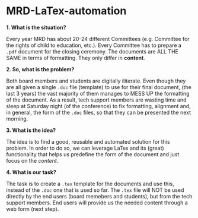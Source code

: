 # MRD-LaTex-automation


**1. What is the situation?**

Every year MRD has about 20-24 different Committees (e.g. Committee for the rights of child to education, etc.). Every Committee has to prepare a `.pdf` document for the closing ceremony. The documents are ALL THE SAME in terms of formatting. They only differ in **content**.

**2. So, what is the problem?**

Both board members and students are digitally iliterate. Even though they are all given a single `.doc` file (template) to use for their final document, (the last 3 years) the vast majority of them manages to MESS UP the formatting of the document. As a result, tech support members are wasting time and sleep at Saturday night (of the conference) to fix formatting, alignment and, in general, the form of the `.doc` files, so that they can be presented the next morning. 

**3. What is the idea?**

The idea is to find a good, reusable and automated solution for this problem. In order to do so, we can leverage LaTex and its (great) functionality that helps us predefine the form of the document and just focus on the _content_. 

**4. What is our task?**

The task is to create a `.tex` template for the documents and use this, instead of the `.doc` one that is used so far. The `.tex` file will NOT be used directly by the end users (board memebers and students), but from the tech support members. End users will provide us the needed content through a web form (next step).
